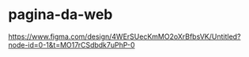 # pagina-da-web
https://www.figma.com/design/4WErSUecKmMO2oXrBfbsVK/Untitled?node-id=0-1&t=MO17rCSdbdk7uPhP-0
